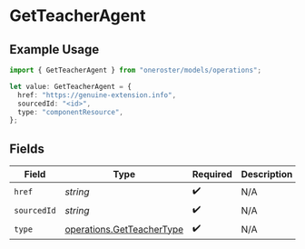 # GetTeacherAgent

## Example Usage

```typescript
import { GetTeacherAgent } from "oneroster/models/operations";

let value: GetTeacherAgent = {
  href: "https://genuine-extension.info",
  sourcedId: "<id>",
  type: "componentResource",
};
```

## Fields

| Field                                                                  | Type                                                                   | Required                                                               | Description                                                            |
| ---------------------------------------------------------------------- | ---------------------------------------------------------------------- | ---------------------------------------------------------------------- | ---------------------------------------------------------------------- |
| `href`                                                                 | *string*                                                               | :heavy_check_mark:                                                     | N/A                                                                    |
| `sourcedId`                                                            | *string*                                                               | :heavy_check_mark:                                                     | N/A                                                                    |
| `type`                                                                 | [operations.GetTeacherType](../../models/operations/getteachertype.md) | :heavy_check_mark:                                                     | N/A                                                                    |